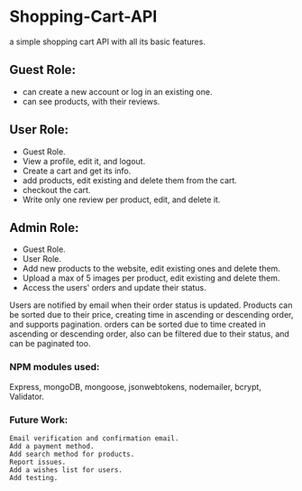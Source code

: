 # Shopping-Cart-API
   a simple shopping cart API with all its basic features.


## Guest Role:
*    can create a new account or log in an existing one.
*    can see products, with their reviews.


## User Role:
*    Guest Role.
*    View a profile, edit it, and logout.
*    Create a cart and get its info.
*    add products, edit existing and delete them from the cart.
*    checkout the cart.
*    Write only one review per product, edit, and delete it.

## Admin Role:
*    Guest Role.
*    User Role.
*    Add new products to the website, edit existing ones and delete them.
*    Upload a max of 5 images per product, edit existing and delete them.
*    Access the users' orders and update their status.



Users are notified by email when their order status is updated.
Products can be sorted due to their price, creating time in ascending or descending order, and supports pagination.
orders can be sorted due to time created in ascending or descending order, also can be filtered due to their status, and can be paginated too.

### NPM modules used:
  Express, mongoDB, mongoose, jsonwebtokens, nodemailer, bcrypt, Validator.

### Future Work:
    Email verification and confirmation email.
    Add a payment method.
    Add search method for products.
    Report issues.
    Add a wishes list for users.
    Add testing.
    
